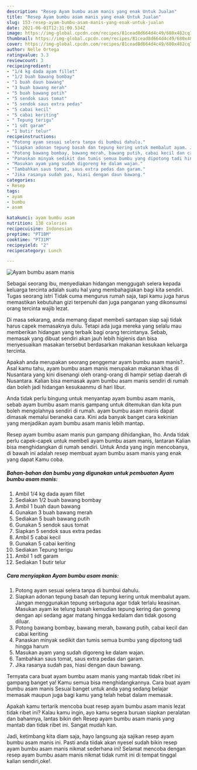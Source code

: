 ```yaml
---
description: "Resep Ayam bumbu asam manis yang enak Untuk Jualan"
title: "Resep Ayam bumbu asam manis yang enak Untuk Jualan"
slug: 153-resep-ayam-bumbu-asam-manis-yang-enak-untuk-jualan
date: 2021-06-01T12:31:00.534Z
image: https://img-global.cpcdn.com/recipes/81cead8d664d4c49/680x482cq70/ayam-bumbu-asam-manis-foto-resep-utama.jpg
thumbnail: https://img-global.cpcdn.com/recipes/81cead8d664d4c49/680x482cq70/ayam-bumbu-asam-manis-foto-resep-utama.jpg
cover: https://img-global.cpcdn.com/recipes/81cead8d664d4c49/680x482cq70/ayam-bumbu-asam-manis-foto-resep-utama.jpg
author: Nelle Ortega
ratingvalue: 3.3
reviewcount: 3
recipeingredient:
- "1/4 kg dada ayam fillet"
- "1/2 buah bawang bombay"
- "1 buah daun bawang"
- "3 buah bawang merah"
- "5 buah bawang putih"
- "5 sendok saus tomat"
- "5 sendok saus extra pedas"
- "5 cabai kecil"
- "5 cabai keriting"
- " Tepung terigu"
- "1 sdt garam"
- "1 butir telur"
recipeinstructions:
- "Potong ayam sesuai selera tanpa di bumbui dahulu."
- "Siapkan adonan tepung basah dan tepung kering untuk membalut ayam. Jangan menggunakan tepung serbaguna agar tidak terlalu keasinan. Masukan ayam ke telung basah kemudian tepung kering dan goreng dengan api sedang agar matang hingga kedalam dan tidak gosong diluar."
- "Potong bawang bombay, bawang merah, bawang putih, cabai kecil dan cabai keriting"
- "Panaskan minyak sedikit dan tumis semua bumbu yang dipotong tadi hingga harum"
- "Masukan ayam yang sudah digoreng ke dalam wajan."
- "Tambahkan saus tomat, saus extra pedas dan garam."
- "Jika rasanya sudah pas, hiasi dengan daun bawang."
categories:
- Resep
tags:
- ayam
- bumbu
- asam

katakunci: ayam bumbu asam 
nutrition: 138 calories
recipecuisine: Indonesian
preptime: "PT18M"
cooktime: "PT31M"
recipeyield: "2"
recipecategory: Lunch

---
```



![Ayam bumbu asam manis](https://img-global.cpcdn.com/recipes/81cead8d664d4c49/680x482cq70/ayam-bumbu-asam-manis-foto-resep-utama.jpg)

Sebagai seorang ibu, menyediakan hidangan menggugah selera kepada keluarga tercinta adalah suatu hal yang membahagiakan bagi kita sendiri. Tugas seorang istri Tidak cuma mengurus rumah saja, tapi kamu juga harus memastikan kebutuhan gizi terpenuhi dan juga panganan yang dikonsumsi orang tercinta wajib lezat.

Di masa  sekarang, anda memang dapat membeli santapan siap saji tidak harus capek memasaknya dulu. Tetapi ada juga mereka yang selalu mau memberikan hidangan yang terbaik bagi orang tercintanya. Sebab, memasak yang dibuat sendiri akan jauh lebih higienis dan bisa menyesuaikan masakan tersebut berdasarkan makanan kesukaan keluarga tercinta. 



Apakah anda merupakan seorang penggemar ayam bumbu asam manis?. Asal kamu tahu, ayam bumbu asam manis merupakan makanan khas di Nusantara yang kini disenangi oleh orang-orang di hampir setiap daerah di Nusantara. Kalian bisa memasak ayam bumbu asam manis sendiri di rumah dan boleh jadi hidangan kesukaanmu di hari libur.

Anda tidak perlu bingung untuk menyantap ayam bumbu asam manis, sebab ayam bumbu asam manis gampang untuk ditemukan dan kita pun boleh mengolahnya sendiri di rumah. ayam bumbu asam manis dapat dimasak memalui beraneka cara. Kini ada banyak banget cara kekinian yang menjadikan ayam bumbu asam manis lebih mantap.

Resep ayam bumbu asam manis pun gampang dihidangkan, lho. Anda tidak perlu capek-capek untuk membeli ayam bumbu asam manis, lantaran Kalian bisa menghidangkan di rumah sendiri. Untuk Anda yang ingin mencobanya, di bawah ini adalah resep membuat ayam bumbu asam manis yang enak yang dapat Kamu coba.

<!--inarticleads1-->

##### Bahan-bahan dan bumbu yang digunakan untuk pembuatan Ayam bumbu asam manis:

1. Ambil 1/4 kg dada ayam fillet
1. Sediakan 1/2 buah bawang bombay
1. Ambil 1 buah daun bawang
1. Gunakan 3 buah bawang merah
1. Sediakan 5 buah bawang putih
1. Gunakan 5 sendok saus tomat
1. Siapkan 5 sendok saus extra pedas
1. Ambil 5 cabai kecil
1. Gunakan 5 cabai keriting
1. Sediakan  Tepung terigu
1. Ambil 1 sdt garam
1. Sediakan 1 butir telur




<!--inarticleads2-->

##### Cara menyiapkan Ayam bumbu asam manis:

1. Potong ayam sesuai selera tanpa di bumbui dahulu.
1. Siapkan adonan tepung basah dan tepung kering untuk membalut ayam. Jangan menggunakan tepung serbaguna agar tidak terlalu keasinan. Masukan ayam ke telung basah kemudian tepung kering dan goreng dengan api sedang agar matang hingga kedalam dan tidak gosong diluar.
1. Potong bawang bombay, bawang merah, bawang putih, cabai kecil dan cabai keriting
1. Panaskan minyak sedikit dan tumis semua bumbu yang dipotong tadi hingga harum
1. Masukan ayam yang sudah digoreng ke dalam wajan.
1. Tambahkan saus tomat, saus extra pedas dan garam.
1. Jika rasanya sudah pas, hiasi dengan daun bawang.




Ternyata cara buat ayam bumbu asam manis yang mantab tidak ribet ini gampang banget ya! Kamu semua bisa menghidangkannya. Cara buat ayam bumbu asam manis Sesuai banget untuk anda yang sedang belajar memasak maupun juga bagi kamu yang telah hebat dalam memasak.

Apakah kamu tertarik mencoba buat resep ayam bumbu asam manis lezat tidak ribet ini? Kalau kamu ingin, ayo kamu segera buruan siapkan peralatan dan bahannya, lantas bikin deh Resep ayam bumbu asam manis yang mantab dan tidak ribet ini. Sangat mudah kan. 

Jadi, ketimbang kita diam saja, hayo langsung aja sajikan resep ayam bumbu asam manis ini. Pasti anda tiidak akan nyesel sudah bikin resep ayam bumbu asam manis nikmat sederhana ini! Selamat mencoba dengan resep ayam bumbu asam manis nikmat tidak rumit ini di tempat tinggal kalian sendiri,oke!.

